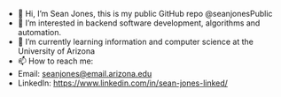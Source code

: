 - 👋 Hi, I’m Sean Jones, this is my public GitHub repo @seanjonesPublic
- 👀 I’m interested in backend software development, algorithms and automation.
- 🌱 I’m currently learning information and computer science at the University of Arizona
- 📫 How to reach me:
-   Email: seanjones@email.arizona.edu
-   LinkedIn: https://www.linkedin.com/in/sean-jones-linked/
